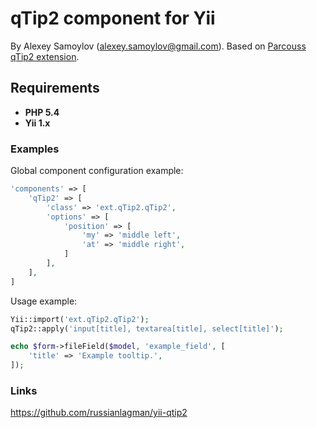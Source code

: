 # qTip2 component for Yii

By Alexey Samoylov (<alexey.samoylov@gmail.com>).
Based on [Parcouss qTip2 extension](http://www.yiiframework.com/extension/qtip2).

## Requirements

- **PHP 5.4**
- **Yii 1.x**

### Examples

Global component configuration example:

```php
'components' => [
	'qTip2' => [
	    'class' => 'ext.qTip2.qTip2',
	    'options' => [
	        'position' => [
	            'my' => 'middle left',
	            'at' => 'middle right',
	        ]
	    ],
	],
]
```

Usage example:

```php
Yii::import('ext.qTip2.qTip2');
qTip2::apply('input[title], textarea[title], select[title]');

echo $form->fileField($model, 'example_field', [
    'title' => 'Example tooltip.',
]);
```
### Links

<https://github.com/russianlagman/yii-qtip2>
